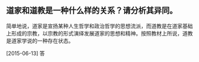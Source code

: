 
## 道家和道教是一种什么样的关系？请分析其异同。

简单地说，道家是宣扬某种人生哲学和政治哲学的思想流派，而道教是在道家基础上形成的宗教，以宗教的形式演绎发展道家的思想和精神。按照教材上所说，道教是道家学说的一种存在状态。

[2015-06-13] 答
